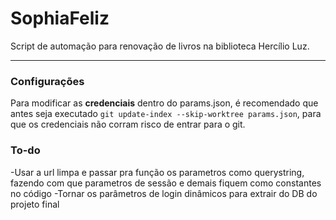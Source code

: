 # SophiaFeliz
Script de automação para renovação de livros na biblioteca Hercílio Luz.

---
### Configurações

Para modificar as **credenciais** dentro do params.json, é recomendado que
antes seja executado `git update-index --skip-worktree params.json`, para que os credenciais não corram risco de entrar para o git.

### To-do

-Usar a url limpa e passar pra função os parametros como querystring, fazendo com que parametros de sessão e demais fiquem como constantes no código
-Tornar os parâmetros de login dinâmicos para extrair do DB do projeto final

